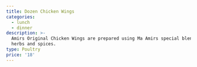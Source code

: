 ```yaml
---
title: Dozen Chicken Wings
categories:
  - lunch
  - dinner
description: >-
  Amirs Original Chicken Wings are prepared using Ma Amirs special blend of 13
  herbs and spices.
type: Poultry
price: '18'
---
```



